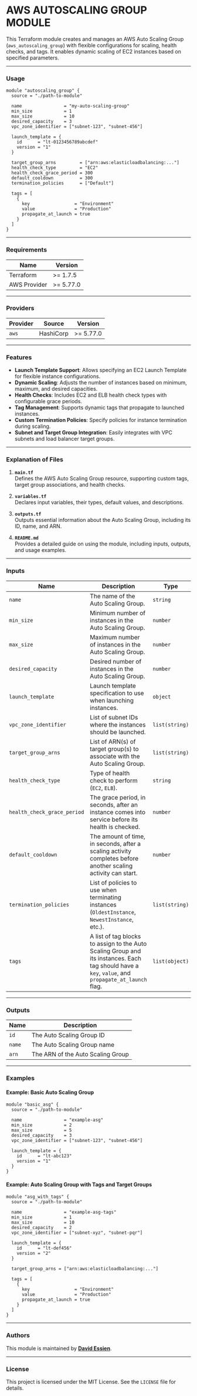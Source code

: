 # AWS AUTOSCALING GROUP MODULE

This Terraform module creates and manages an AWS Auto Scaling Group (`aws_autoscaling_group`) with flexible configurations for scaling, health checks, and tags. It enables dynamic scaling of EC2 instances based on specified parameters.

---

### **Usage**

```hcl
module "autoscaling_group" {
  source = "./path-to-module"

  name                = "my-auto-scaling-group"
  min_size            = 1
  max_size            = 10
  desired_capacity    = 3
  vpc_zone_identifier = ["subnet-123", "subnet-456"]

  launch_template = {
    id      = "lt-0123456789abcdef"
    version = "1"
  }

  target_group_arns         = ["arn:aws:elasticloadbalancing:..."]
  health_check_type         = "EC2"
  health_check_grace_period = 300
  default_cooldown          = 300
  termination_policies      = ["Default"]

  tags = [
    {
      key                 = "Environment"
      value               = "Production"
      propagate_at_launch = true
    }
  ]
}
```

---

### Requirements

| Name         | Version   |
| ------------ | --------- |
| Terraform    | >= 1.7.5  |
| AWS Provider | >= 5.77.0 |

---

### Providers

| Provider | Source    | Version   |
| -------- | --------- | --------- |
| `aws`    | HashiCorp | >= 5.77.0 |

---

### **Features**

- **Launch Template Support**: Allows specifying an EC2 Launch Template for flexible instance configurations.
- **Dynamic Scaling**: Adjusts the number of instances based on minimum, maximum, and desired capacities.
- **Health Checks**: Includes EC2 and ELB health check types with configurable grace periods.
- **Tag Management**: Supports dynamic tags that propagate to launched instances.
- **Custom Termination Policies**: Specify policies for instance termination during scaling.
- **Subnet and Target Group Integration**: Easily integrates with VPC subnets and load balancer target groups.

---

### **Explanation of Files**

1. **`main.tf`**  
   Defines the AWS Auto Scaling Group resource, supporting custom tags, target group associations, and health checks.

2. **`variables.tf`**  
   Declares input variables, their types, default values, and descriptions.

3. **`outputs.tf`**  
   Outputs essential information about the Auto Scaling Group, including its ID, name, and ARN.

4. **`README.md`**  
   Provides a detailed guide on using the module, including inputs, outputs, and usage examples.

---

### **Inputs**

| Name                        | Description                                                                                                                                        | Type           | Default       | Required |
| --------------------------- | -------------------------------------------------------------------------------------------------------------------------------------------------- | -------------- | ------------- | -------- |
| `name`                      | The name of the Auto Scaling Group.                                                                                                                | `string`       | `null`        | Yes      |
| `min_size`                  | Minimum number of instances in the Auto Scaling Group.                                                                                             | `number`       | `null`        | Yes      |
| `max_size`                  | Maximum number of instances in the Auto Scaling Group.                                                                                             | `number`       | `null`        | Yes      |
| `desired_capacity`          | Desired number of instances in the Auto Scaling Group.                                                                                             | `number`       | `null`        | Yes      |
| `launch_template`           | Launch template specification to use when launching instances.                                                                                     | `object`       | `{}`          | Yes      |
| `vpc_zone_identifier`       | List of subnet IDs where the instances should be launched.                                                                                         | `list(string)` | `[]`          | Yes      |
| `target_group_arns`         | List of ARN(s) of target group(s) to associate with the Auto Scaling Group.                                                                        | `list(string)` | `[]`          | No       |
| `health_check_type`         | Type of health check to perform (`EC2`, `ELB`).                                                                                                    | `string`       | `"EC2"`       | No       |
| `health_check_grace_period` | The grace period, in seconds, after an instance comes into service before its health is checked.                                                   | `number`       | `300`         | No       |
| `default_cooldown`          | The amount of time, in seconds, after a scaling activity completes before another scaling activity can start.                                      | `number`       | `300`         | No       |
| `termination_policies`      | List of policies to use when terminating instances (`OldestInstance`, `NewestInstance`, etc.).                                                     | `list(string)` | `["Default"]` | No       |
| `tags`                      | A list of tag blocks to assign to the Auto Scaling Group and its instances. Each tag should have a `key`, `value`, and `propagate_at_launch` flag. | `list(object)` | `[]`          | No       |

---

### **Outputs**

| Name   | Description                       |
| ------ | --------------------------------- |
| `id`   | The Auto Scaling Group ID         |
| `name` | The Auto Scaling Group name       |
| `arn`  | The ARN of the Auto Scaling Group |

---

### **Examples**

#### Example: Basic Auto Scaling Group

```hcl
module "basic_asg" {
  source = "./path-to-module"

  name                = "example-asg"
  min_size            = 2
  max_size            = 5
  desired_capacity    = 3
  vpc_zone_identifier = ["subnet-123", "subnet-456"]

  launch_template = {
    id      = "lt-abc123"
    version = "1"
  }
}
```

#### Example: Auto Scaling Group with Tags and Target Groups

```hcl
module "asg_with_tags" {
  source = "./path-to-module"

  name                = "example-asg-tags"
  min_size            = 1
  max_size            = 10
  desired_capacity    = 2
  vpc_zone_identifier = ["subnet-xyz", "subnet-pqr"]

  launch_template = {
    id      = "lt-def456"
    version = "2"
  }

  target_group_arns = ["arn:aws:elasticloadbalancing:..."]

  tags = [
    {
      key                 = "Environment"
      value               = "Production"
      propagate_at_launch = true
    }
  ]
}
```

---

### **Authors**

This module is maintained by **[David Essien](https://davidessien.com)**.

---

### **License**

This project is licensed under the MIT License. See the `LICENSE` file for details.
